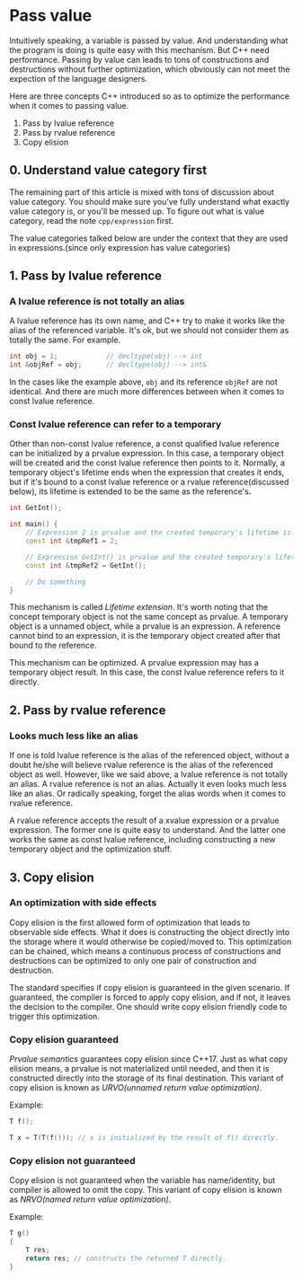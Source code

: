 # Pass value

Intuitively speaking, a variable is passed by value. And understanding what the
program is doing is quite easy with this mechanism. But C++ need performance.
Passing by value can leads to tons of constructions and destructions without
further optimization, which obviously can not meet the expection of the
language designers.

Here are three concepts C++ introduced so as to optimize the performance when it
comes to passing value.

1. Pass by lvalue reference
2. Pass by rvalue reference
3. Copy elision

## 0. Understand value category first

The remaining part of this article is mixed with tons of discussion about value
category. You should make sure you've fully understand what exactly value
category is, or you'll be messed up. To figure out what is value category, read
the note `cpp/expression` first.

The value categories talked below are under the context that they are used in
expressions.(since only expression has value categories)

## 1. Pass by lvalue reference

### A lvalue reference is not totally an alias

A lvalue reference has its own name, and C++ try to make it works like the
alias of the referenced variable. It's ok, but we should not consider them as
totally the same. For example.

```C++
int obj = 1;            // decltype(obj) --> int
int &objRef = obj;      // decltype(obj) --> int&
```

In the cases like the example above, `obj` and its reference `objRef` are not
identical.  And there are much more differences between when it comes to const
lvalue reference.

### Const lvalue reference can refer to a temporary

Other than non-const lvalue reference, a const qualified lvalue reference can
be initialized by a prvalue expression. In this case, a temporary object will
be created and the const lvalue reference then points to it. Normally, a
temporary object's lifetime ends when the expression that creates it ends, but
if it's bound to a const lvalue reference or a rvalue reference(discussed
below), its lifetime is extended to be the same as the reference's.

```C++
int GetInt();

int main() {
    // Expression 2 is prvalue and the created temporary's lifetime is extended.
    const int &tmpRef1 = 2;

    // Expression GetInt() is prvalue and the created temporary's lifetime is extended.
    const int &tmpRef2 = GetInt();

    // Do something
}
```

This mechanism is called *Lifetime extension*. It's worth noting that the
concept temporary object is not the same concept as prvalue. A temporary object
is a unnamed object, while a prvalue is an expression. A reference cannot bind
to an expression, it is the temporary object created after that bound to the
reference.

This mechanism can be optimized. A prvalue expression may has a temporary
object result.  In this case, the const lvalue reference refers to it directly.

## 2. Pass by rvalue reference

### Looks much less like an alias

If one is told lvalue reference is the alias of the referenced object, without
a doubt he/she will believe rvalue reference is the alias of the referenced
object as well.  However, like we said above, a lvalue reference is not totally
an alias. A rvalue reference is not an alias. Actually it even looks much less
like an alias. Or radically speaking, forget the alias words when it comes to
rvalue reference.

A rvalue reference accepts the result of a xvalue expression or a prvalue
expression. The former one is quite easy to understand. And the latter one
works the same as const lvalue reference, including constructing a new
temporary object and the optimization stuff.

## 3. Copy elision

### An optimization with side effects

Copy elision is the first allowed form of optimization that leads to observable
side effects. What it does is constructing the object directly into the storage
where it would otherwise be copied/moved to. This optimization can be chained,
which means a continuous process of constructions and destructions can be
optimized to only one pair of construction and destruction.

The standard specifies if copy elision is guaranteed in the given scenario.  If
guaranteed, the compiler is forced to apply copy elision, and if not, it leaves
the decision to the compiler.  One should write copy elision friendly code to
trigger this optimization.

### Copy elision guaranteed

*Prvalue semantics* guarantees copy elision since C++17. Just as what copy
elision means, a prvalue is not materialized until needed, and then it is
constructed directly into the storage of its final destination. This variant of
copy elision is known as *URVO(unnamed return value optimization)*.

Example:

```c++
T f();

T x = T(T(f())); // x is initialized by the result of f() directly.
```

### Copy elision not guaranteed

Copy elision is not guaranteed when the variable has name/identity, but
compiler is allowed to omit the copy.  This variant of copy elision is known as
*NRVO(named return value optimization)*.

Example:

```c++
T g()
{
    T res;
    return res; // constructs the returned T directly.
}
```
